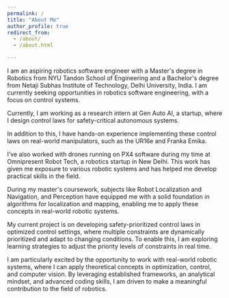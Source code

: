 ```yaml
---
permalink: /
title: "About Me"
author_profile: true
redirect_from: 
  - /about/
  - /about.html

---
```


I am an aspiring robotics software engineer with a Master's degree in Robotics from NYU Tandon School of Engineering and a Bachelor's degree from Netaji Subhas Institute of Technology, Delhi University, India. I am currently seeking opportunities in robotics software engineering, with a focus on control systems.

Currently, I am working as a research intern at Gen Auto AI, a startup, where I design control laws for safety-critical autonomous systems.

In addition to this, I have hands-on experience implementing these control laws on real-world manipulators, such as the UR16e and Franka Emika.

I’ve also worked with drones running on PX4 software during my time at Omnipresent Robot Tech, a robotics startup in New Delhi. This work has given me exposure to various robotic systems and has helped me develop practical skills in the field.
 
 
During my master's coursework, subjects like Robot Localization and Navigation, and Perception have equipped me with a solid foundation in algorithms for localization and mapping, enabling me to apply these concepts in real-world robotic systems.


My current project is on developing safety-prioritized control laws in optimized control settings, where multiple constraints are dynamically prioritized and adapt to changing conditions. To enable this, I am exploring learning strategies to adjust the priority levels of constraints in real time.

I am particularly excited by the opportunity to work with real-world robotic systems, where I can apply theoretical concepts in optimization, control, and computer vision. By leveraging established frameworks, an analytical mindset, and advanced coding skills, I am driven to make a meaningful contribution to the field of robotics.

